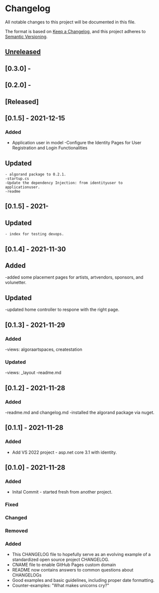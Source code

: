 # Changelog

All notable changes to this project will be documented in this file.

The format is based on [Keep a Changelog](https://keepachangelog.com/en/1.0.0/),
and this project adheres to [Semantic Versioning](https://semver.org/spec/v2.0.0.html).



 
## [Unreleased] 
## [0.3.0] -
## [0.2.0] -
## [Released]

## [0.1.5] - 2021-12-15  
### Added
 - Application user in model 
 -Configure the Identity Pages for User Registration and Login Functionalities
## Updated
	- algorand package to 0.2.1.
	-startup.cs
	-Update the dependency Injection: from identityuser to applicationuser.
	-readme

## [0.1.5] - 2021-  
## Updated
	- index for testing devops.

## [0.1.4] - 2021-11-30  
## Added
-added some placement pages for artists, artvendors, sponsors, and volunetter.   
## Updated  
-updated home controller to respone with the right page.   


## [0.1.3] - 2021-11-29
### Added
-views: algoraartspaces, createstation
### Updated
-views: _layout
-readme.md


## [0.1.2] - 2021-11-28
### Added
-readme.md and changelog.md
-installed the algorand package via nuget.

## [0.1.1] - 2021-11-28

### Added
- Add VS 2022 project - asp.net core 3.1 with identity.   

## [0.1.0] - 2021-11-28
### Added
- Inital Commit - started fresh from another project.  




### Fixed
### Changed
### Removed
### Added


- This CHANGELOG file to hopefully serve as an evolving example of a
  standardized open source project CHANGELOG.
- CNAME file to enable GitHub Pages custom domain
- README now contains answers to common questions about CHANGELOGs
- Good examples and basic guidelines, including proper date formatting.
- Counter-examples: "What makes unicorns cry?"

[unreleased]: 
[0.1.0]: 